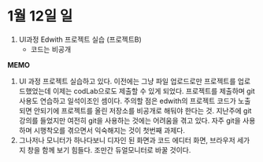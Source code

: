 # 1월 12일 일

1. UI과정 Edwith 프로젝트 실습 \(프로젝트B\)
   * 코드는 비공개

**MEMO**

1. UI 과정 프로젝트 실습하고 있다. 이전에는 그냥 파일 업로드로만 프로젝트를 업로드했었는데 이제는 codLab으로도 제출할 수 있게 되었다. 프로젝트를 제출하며 git 사용도 연습하고 일석이조인 셈이다. 주의할 점은 edwith의 프로젝트 코드가 노출되면 안되기에 프로젝트를 올린 저장소를 비공개로 해둬야 한다는 것. 지난주에 git 강의를 들었지만 여전히 git을 사용하는 것에는 어려움을 겪고 있다. 자주 git을 사용하며 시행착오를 겪으면서 익숙해지는 것이 첫번째 과제다.
2. 그나저나 모니터가 하나다보니 디자인 된 화면과 코드 에디터 화면, 브라우저 세가지 창을 함께 보기 힘들다. 조만간 듀얼모니터로 바꿀 것이다.

